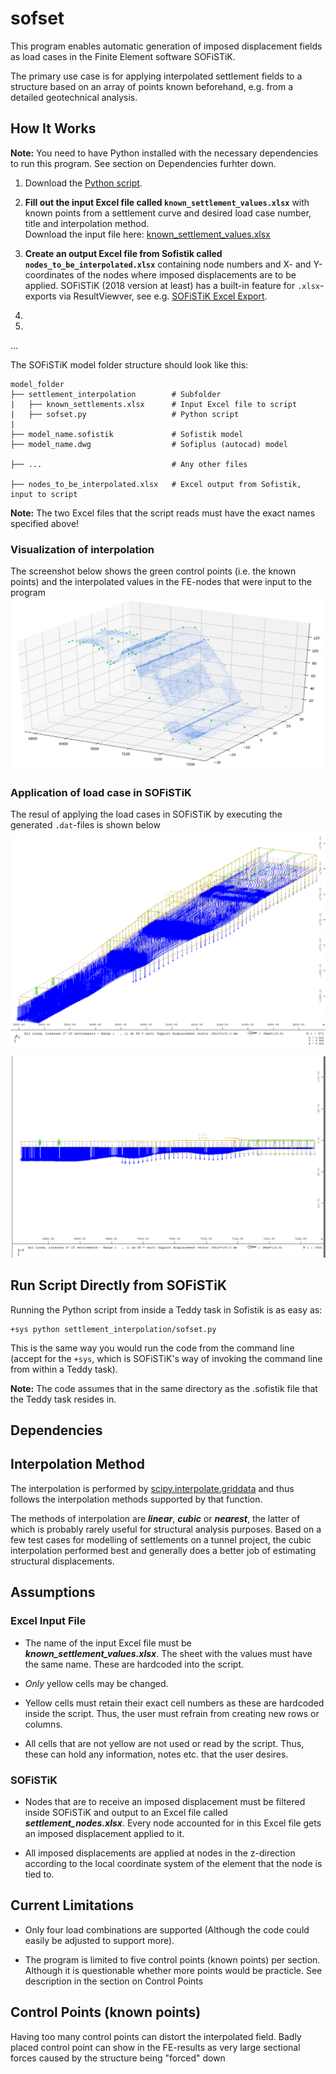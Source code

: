 # sofset
This program enables automatic generation of imposed displacement fields as load cases in the Finite Element software SOFiSTiK. 

The primary use case is for applying interpolated settlement fields to a structure based on an array of points known beforehand, e.g. from a detailed geotechnical analysis. 


## How It Works

**Note:** You need to have Python installed with the necessary dependencies to run this program. See section on Dependencies furhter down.

1. Download the [Python script](https://github.com/timskovjacobsen/sofset/blob/master/sofset/sofset.py). 

2. **Fill out the input Excel file called `known_settlement_values.xlsx`** with known points from a settlement curve and desired load case number, title and interpolation method.  
Download the input file here: [known_settlement_values.xlsx](https://github.com/timskovjacobsen/sofset/raw/master/input/known_settlement_values.xlsx)
3. **Create an output Excel file from Sofistik called `nodes_to_be_interpolated.xlsx`** containing node numbers and X- and Y-coordinates of the nodes where imposed displacements are to be applied. SOFiSTiK (2018 version at least) has a built-in feature for `.xlsx`-exports via ResultViewver, see e.g. [SOFiSTiK Excel Export](https://www.sofistik.de/documentation/2018/en/tutorials/listoftutorials/general-workflows/export_results_to_excel.htm). 
4. 
5. 
...

The SOFiSTiK model folder structure should look like this:
```
model_folder
├── settlement_interpolation        # Subfolder
|   ├── known_settlements.xlsx      # Input Excel file to script
|   ├── sofset.py                   # Python script 
|
├── model_name.sofistik             # Sofistik model
├── model_name.dwg                  # Sofiplus (autocad) model

├── ...                             # Any other files

├── nodes_to_be_interpolated.xlsx   # Excel output from Sofistik, input to script
```
**Note:** The two Excel files that the script reads must have the exact names specified above!

### Visualization of interpolation
The screenshot below shows the green control points (i.e. the known points) and the interpolated values in the FE-nodes that were input to the program
![3D_plot from script](https://github.com/timskovjacobsen/sofset/blob/assets/Interpolation_3D_plot.PNG)

### Application of load case in SOFiSTiK
The resul of applying the load cases in SOFiSTiK by executing the generated `.dat`-files is shown below
![3D_plot from script](https://github.com/timskovjacobsen/sofset/blob/assets/Settlements_interpolated_by_Python.PNG)

![3D_plot from script](https://github.com/timskovjacobsen/sofset/blob/assets/Settlements_interpolated_by_Python_XZ_plane.PNG)

## Run Script Directly from SOFiSTiK
Running the Python script from inside a Teddy task in Sofistik is as easy as:

```
+sys python settlement_interpolation/sofset.py
```
This is the same way you would run the code from the command line (accept for the `+sys`, which is SOFiSTiK's way of invoking the command line from within a Teddy task).

**Note:** The code assumes that in the same directory as the .sofistik file that the Teddy task resides in.

## Dependencies


## Interpolation Method

The interpolation is performed by [scipy.interpolate.griddata](https://docs.scipy.org/doc/scipy/reference/generated/scipy.interpolate.griddata.html) and thus follows the interpolation methods supported by that function. 

The methods of interpolation are ***linear***, ***cubic*** or ***nearest***, the latter of which is probably rarely useful for structural analysis purposes. Based on a few test cases for modelling of settlements on a tunnel project, the cubic interpolation performed best and generally does a better job of estimating structural displacements. 

## Assumptions

### Excel Input File
   * The name of the input Excel file must be ***known_settlement_values.xlsx***. The sheet with the values must have the same name. These are hardcoded into the script.

   * *Only* yellow cells may be changed.
   
   * Yellow cells must retain their exact cell numbers as these are hardcoded inside the script. Thus, the user must refrain from creating new rows or columns.     
   
   * All cells that are not yellow are not used or read by the script. Thus, these can hold any information, notes etc. that the user desires. 

### SOFiSTiK      
   * Nodes that are to receive an imposed displacement must be filtered inside SOFiSTiK and output to an Excel file called ***settlement_nodes.xlsx***. Every node accounted for in this Excel file gets an imposed displacement applied to it.
   
   * All imposed displacements are applied at nodes in the z-direction according to the local coordinate system of the element that the node is tied to.  


## Current Limitations

* Only four load combinations are supported (Although the code could easily be adjusted to support more). 

* The program is limited to five control points (known points) per section. Although it is questionable whether more points would be practicle. See description in the section on Control Points

## Control Points (known points)

Having too many control points can distort the interpolated field. Badly placed control point can show in the FE-results as very large sectional forces caused by the structure being "forced" down 
